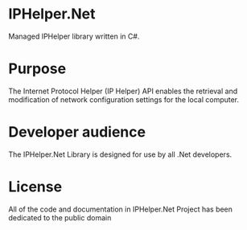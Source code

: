 IPHelper.Net
============
Managed IPHelper library written in C#.


Purpose
============
The Internet Protocol Helper (IP Helper) API enables the retrieval and modification of network configuration settings for the local computer.

Developer audience
============
The IPHelper.Net Library is designed for use by all .Net developers.


License
============
All of the code and documentation in IPHelper.Net Project has been dedicated to the public domain